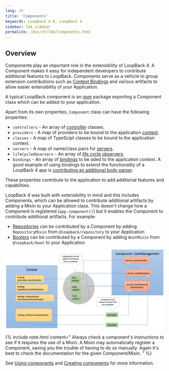 ```yaml
---
lang: zh
title: 'Components'
keywords: LoopBack 4.0, LoopBack 4
sidebar: lb4_sidebar
permalink: /doc/zh/lb4/Components.html
---
```


## Overview

Components play an important role in the extensibility of LoopBack 4. A
Component makes it easy for independent developers to contribute additional
features to LoopBack. Components serve as a vehicle to group extension
contributions such as [Context Bindings](Context.md) and various artifacts to
allow easier extensibility of your Application.

A typical LoopBack component is an [npm](https://www.npmjs.com) package
exporting a Component class which can be added to your application.

Apart from its own properties, `Component` class can have the following
properties:

- `controllers` - An array of [controller](Controllers.md) classes.
- `providers` - A map of providers to be bound to the application
  [context](Context.md).
- `classes` - A map of TypeScipt classes to be bound to the application context.
- `servers` - A map of name/class pairs for [servers](Server.md).
- `lifeCycleObservers` - An array of [life cycle observers](Life-cycle.md).
- `bindings` - An array of [bindings](Bindings.md) to be aded to the application
  context. A good example of using bindings to extend the functionality of a
  LoopBack 4 app is
  [contributing an additional body parser](Extending-request-body-parsing.html#contribute-a-body-parser-from-a-component).

These properties contribute to the application to add additional features and
capabilities.

LoopBack 4 was built with extensibility in mind and this includes Components,
which can be allowed to contribute additional artifacts by adding a Mixin to
your Application class. This doesn't change how a Component is registered
(`app.component()`) but it enables the Component to contribute additional
artifacts. For example:

- [Repositories](Repositories.md) can be contributed by a Component by adding
  `RepositoryMixin` from `@loopback/repository` to your Application
- [Booters](Booting-an-Application.md#booters) can be contributed by a Component
  by adding `BootMixin` from `@loopback/boot` to your Application

![Components](imgs/loopback-component.png)

{% include note.html content="
Always check a component's instructions to see if it requires the use
of a Mixin. A Mixin may automatically register a Component, saving you the
trouble of having to do so manually. Again it's best to check the documentation
for the given Component/Mixin.
" %}

See [Using components](Using-components.md) and
[Creating components](Creating-components.md) for more information.
